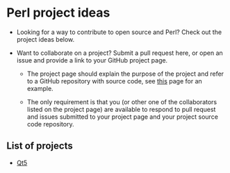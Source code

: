 # Perl project ideas

- Looking for a way to contribute to open source and Perl? Check out the
project ideas below.

- Want to collaborate on a project? Submit a pull request here, or open an
  issue and provide a link to your GitHub project page.

  - The project page should explain the purpose of the project and refer to a GitHub
  repository with source
  code, see [this](https://github.com/hakonhagland/perl-qt5-project)
  page for an example.

  - The only requirement is that you (or
  other one of the collaborators listed on the project page) are available to
  respond to pull request and issues submitted to your project page
  and your project source code repository.

## List of projects

- [Qt5](https://github.com/hakonhagland/perl-qt5-project)
